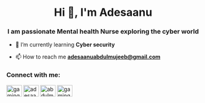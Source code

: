 <h1 align="center">Hi 👋, I'm Adesaanu</h1>
<h3 align="center">I am passionate Mental health Nurse exploring the cyber world</h3>

- 🌱 I’m currently learning **Cyber security**

- 📫 How to reach me **adesaanuabdulmujeeb@gmail.com**

<h3 align="left">Connect with me:</h3>
<p align="left">
<a href="https://twitter.com/gaming_nurse" target="blank"><img align="center" src="https://raw.githubusercontent.com/rahuldkjain/github-profile-readme-generator/master/src/images/icons/Social/twitter.svg" alt="gaming_nurse" height="30" width="40" /></a>
<a href="https://linkedin.com/in/adesaanu mujeeb" target="blank"><img align="center" src="https://raw.githubusercontent.com/rahuldkjain/github-profile-readme-generator/master/src/images/icons/Social/linked-in-alt.svg" alt="adesaanu mujeeb" height="30" width="40" /></a>
<a href="https://fb.com/abdulmujeeb adebayo adesaanu" target="blank"><img align="center" src="https://raw.githubusercontent.com/rahuldkjain/github-profile-readme-generator/master/src/images/icons/Social/facebook.svg" alt="abdulmujeeb adebayo adesaanu" height="30" width="40" /></a>
<a href="https://instagram.com/gaming_nurse" target="blank"><img align="center" src="https://raw.githubusercontent.com/rahuldkjain/github-profile-readme-generator/master/src/images/icons/Social/instagram.svg" alt="gaming_nurse" height="30" width="40" /></a>
</p>

